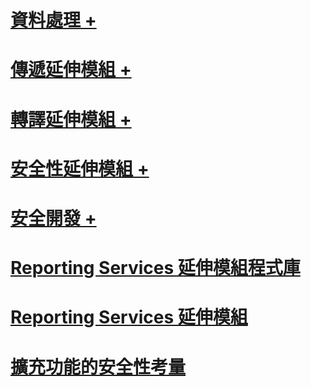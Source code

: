 # [資料處理 +](../../reporting-services/extensions/data-processing/creating-a-data-processing-extension-library.md)
# [傳遞延伸模組 +](../../reporting-services/extensions/delivery-extension/creating-a-delivery-extension-library.md)
# [轉譯延伸模組 +](../../reporting-services/extensions/rendering-extension/deploying-a-rendering-extension.md)
# [安全性延伸模組 +](../../reporting-services/extensions/security-extension/authentication-in-reporting-services.md)
# [安全開發 +](../../reporting-services/extensions/secure-development/code-access-security-in-reporting-services.md)
# [Reporting Services 延伸模組程式庫](reporting-services-extension-library.md)
# [Reporting Services 延伸模組](reporting-services-extensions.md)
# [擴充功能的安全性考量](security-considerations-for-extensions.md)

